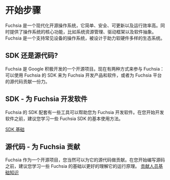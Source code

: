 <!--
# Get started
-->
# 开始步骤
<!--
Fuchsia is a modern open source operating system that’s simple, secure,
updatable, and performant. It provides core operating system functions like
system resource management, a driver framework, and software abstractions.
Fuchsia is a general purpose operating system designed to power a diverse
ecosystem of hardware and software.
-->
Fuchsia 是一个现代化开源操作系统，它简单、安全、可更新以及运行效率高。同时提供了操作系统的核心功能，比如系统资源管理、驱动框架以及软件抽象。Fuchsia 是一个支持常见设备的操作系统，被设计于助力软硬件多样的生态系统。
<!--
## SDK or source tree?
-->
## SDK 还是源代码?
<!--
Fuchsia is an open source project in active development at Google. There are
two ways to work with Fuchsia: you can build products and software for Fuchsia
using the SDK, or contribute to the source tree to build the Fuchsia platform.
-->
Fuchsia 是 Google 积极开发的一个开源项目。现在有两种方式来参与 Fuchsia：可以使用 Fuchsia 的 SDK 来为 Fuchsia 开发产品和软件，或者为 Fuchsia 平台的源代码贡献一份力。
<!--
## SDK - Build software for Fuchsia
-->
## SDK - 为 Fuchsia 开发软件
<!--
Fuchsia has an SDK with tools to help you get started developing
software that will run on Fuchsia. Before you begin building your software, it
is recommended you learn about the fundamentals of using the Fuchsia SDK.
-->
Fuchsia 的 SDK 配套有一些工具可以帮助您为 Fuchsia 开发软件。在您开始开发软件之前，建议您学习一些 Fuchsia SDK 的基本使用方法。

<a class="button button-primary"
    href="/get-started/sdk/learn">SDK 基础</a>
<!--
## Source tree - Contribute to Fuchsia
-->
## 源代码 - 为 Fuchsia 贡献
<!--
As Fuchsia is an open source project, you can contribute to the Fuchsia source tree. Before you
begin contributing, it’s recommended that you learn about the fundamentals about
the Fuchsia platform to understand how Fuchsia works.
-->
Fuchsia 作为一个开源项目，您当然可以为它的源代码做贡献。在您开始编写源码之前，建议您学习一些 Fuchsia 的基础以更好的理解它的运行原理。
<a class="button button-primary"
    href="/get-started/learn">贡献人员基础知识</a>
